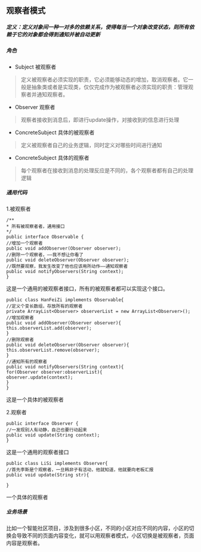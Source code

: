 ## 观察者模式
#####  定义：定义对象间一种一对多的依赖关系，使得每当一个对象改变状态，则所有依赖于它的对象都会得到通知并被自动更新

##### 角色
*	Subject 被观察者
> 定义被观察者必须实现的职责，它必须能够动态的增加，取消观察者。它一般是抽象类或者是实现类，仅仅完成作为被观察者必须实现的职责：管理观察者并通知观察者。

*	Observer 观察者
> 观察者接收到消息后，即进行update操作，对接收到的信息进行处理

*	ConcreteSubject 具体的被观察者
> 定义被观察者自己的业务逻辑，同时定义对哪些时间进行通知

*	ConcreteSubject 具体的观察者
> 每个观察者在接收到消息的处理反应是不同的，各个观察者都有自己的处理逻辑

##### 通用代码
1.被观察者

	/**
	* 所有被观察者者，通用接口
	*/
	public interface Observable {
	//增加一个观察者
	public void addObserver(Observer observer);
	//删除一个观察者，——我不想让你看了
	public void deleteObserver(Observer observer);
	//既然要观察，我发生改变了他也应该用所动作——通知观察者
	public void notifyObservers(String context);
	}
这是一个通用的被观察者接口，所有的被观察者都可以实现这个接口。

	public class HanFeiZi implements Observable{
	//定义个变长数组，存放所有的观察者
	private ArrayList<Observer> observerList = new ArrayList<Observer>();
	//增加观察者
	public void addObserver(Observer observer){
	this.observerList.add(observer);
	}
	//删除观察者
	public void deleteObserver(Observer observer){
	this.observerList.remove(observer);
	}
	//通知所有的观察者
	public void notifyObservers(String context){
	for(Observer observer:observerList){
	observer.update(context);
	}
	}
这是一个具体的被观察者

2.观察者

	public interface Observer {
	//一发现别人有动静，自己也要行动起来
	public void update(String context);
	}
这是一个通用的观察者接口

	public class LiSi implements Observer{
	//首先李斯是个观察者，一旦韩非子有活动，他就知道，他就要向老板汇报
	public void update(String str){
	
	}
一个具体的观察者

##### 业务场景
比如一个智能社区项目，涉及到很多小区，不同的小区对应不同的内容，小区的切换会导致不同的页面内容变化，就可以用观察者模式，小区切换是被观察者，页面内容是观察者。
